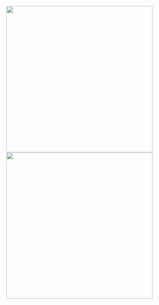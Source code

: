 
[<img align="left" width="390" alt="" src="https://user-images.githubusercontent.com/55964635/209691962-60921853-0513-4252-aa25-dab2e66f5b0d.svg">](#)
[<img align="left" width="390" alt="" src="https://user-images.githubusercontent.com/55964635/209692053-84ad7002-4d43-4268-a34d-ff8e014fb6ee.svg">](#)

